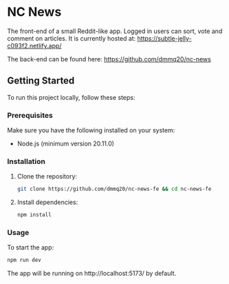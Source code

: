 # NC News

The front-end of a small Reddit-like app. Logged in users can sort, vote and comment on articles. It is currently hosted at: https://subtle-jelly-c093f2.netlify.app/

The back-end can be found here: https://github.com/dmmq20/nc-news

## Getting Started

To run this project locally, follow these steps:

### Prerequisites

Make sure you have the following installed on your system:

- Node.js (minimum version 20.11.0)

### Installation

1. Clone the repository:

   ```bash
   git clone https://github.com/dmmq20/nc-news-fe && cd nc-news-fe
   ```

2. Install dependencies:

   ```bash
   npm install
   ```

### Usage

To start the app:

```bash
npm run dev
```

The app will be running on http://localhost:5173/ by default.
